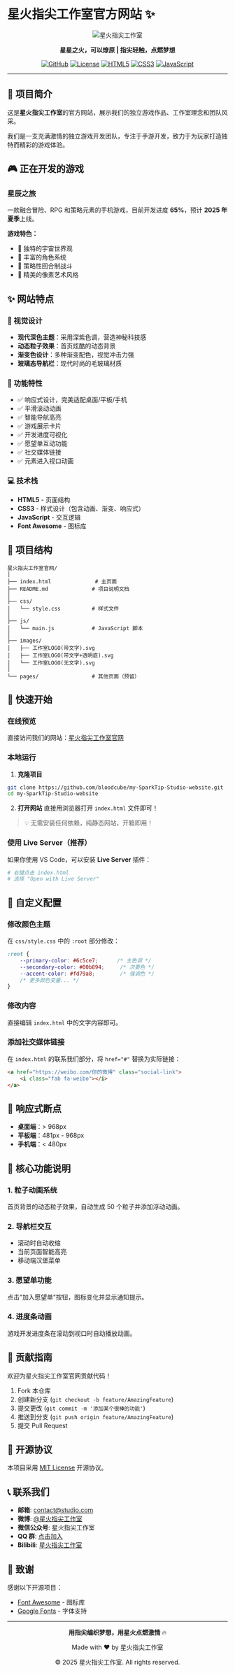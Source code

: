 # 星火指尖工作室官方网站 ✨

<div align="center">

![星火指尖工作室](images/工作室LOGO(带文字).svg)

**星星之火，可以燎原 | 指尖轻触，点燃梦想**

[![GitHub](https://img.shields.io/badge/GitHub-星火指尖工作室-blue?style=flat-square&logo=github)](https://github.com/bloodcube/my-SparkTip-Studio-website)
[![License](https://img.shields.io/badge/License-MIT-green?style=flat-square)](LICENSE)
[![HTML5](https://img.shields.io/badge/HTML5-E34F26?style=flat-square&logo=html5&logoColor=white)](https://developer.mozilla.org/zh-CN/docs/Web/HTML)
[![CSS3](https://img.shields.io/badge/CSS3-1572B6?style=flat-square&logo=css3&logoColor=white)](https://developer.mozilla.org/zh-CN/docs/Web/CSS)
[![JavaScript](https://img.shields.io/badge/JavaScript-F7DF1E?style=flat-square&logo=javascript&logoColor=black)](https://developer.mozilla.org/zh-CN/docs/Web/JavaScript)

</div>

---

## 📖 项目简介

这是**星火指尖工作室**的官方网站，展示我们的独立游戏作品、工作室理念和团队风采。

我们是一支充满激情的独立游戏开发团队，专注于手游开发，致力于为玩家打造独特而精彩的游戏体验。

## 🎮 正在开发的游戏

### 星辰之旅
一款融合冒险、RPG 和策略元素的手机游戏，目前开发进度 **65%**，预计 **2025 年夏季**上线。

**游戏特色：**
- 🌟 独特的宇宙世界观
- 👥 丰富的角色系统
- 🎯 策略性回合制战斗
- 🎨 精美的像素艺术风格

## ✨ 网站特点

### 🎨 视觉设计
- **现代深色主题**：采用深紫色调，营造神秘科技感
- **动态粒子效果**：首页炫酷的动态背景
- **渐变色设计**：多种渐变配色，视觉冲击力强
- **玻璃态导航栏**：现代时尚的毛玻璃材质

### 🚀 功能特性
- ✅ 响应式设计，完美适配桌面/平板/手机
- ✅ 平滑滚动动画
- ✅ 智能导航高亮
- ✅ 游戏展示卡片
- ✅ 开发进度可视化
- ✅ 愿望单互动功能
- ✅ 社交媒体链接
- ✅ 元素进入视口动画

### 💻 技术栈
- **HTML5** - 页面结构
- **CSS3** - 样式设计（包含动画、渐变、响应式）
- **JavaScript** - 交互逻辑
- **Font Awesome** - 图标库

## 📁 项目结构

```
星火指尖工作室官网/
│
├── index.html              # 主页面
├── README.md              # 项目说明文档
│
├── css/
│   └── style.css          # 样式文件
│
├── js/
│   └── main.js            # JavaScript 脚本
│
├── images/
│   ├── 工作室LOGO(带文字).svg
│   ├── 工作室LOGO(带文字+透明底).svg
│   └── 工作室LOGO(无文字).svg
│
└── pages/                 # 其他页面（预留）
```

## 🚀 快速开始

### 在线预览
直接访问我们的网站：[星火指尖工作室官网](#)

### 本地运行

1. **克隆项目**
```bash
git clone https://github.com/bloodcube/my-SparkTip-Studio-website.git
cd my-SparkTip-Studio-website
```

2. **打开网站**
直接用浏览器打开 `index.html` 文件即可！

> 💡 无需安装任何依赖，纯静态网站，开箱即用！

### 使用 Live Server（推荐）
如果你使用 VS Code，可以安装 **Live Server** 插件：
```bash
# 右键点击 index.html
# 选择 "Open with Live Server"
```

## 🎨 自定义配置

### 修改颜色主题
在 `css/style.css` 中的 `:root` 部分修改：
```css
:root {
    --primary-color: #6c5ce7;      /* 主色调 */
    --secondary-color: #00b894;     /* 次要色 */
    --accent-color: #fd79a8;        /* 强调色 */
    /* 更多颜色变量... */
}
```

### 修改内容
直接编辑 `index.html` 中的文字内容即可。

### 添加社交媒体链接
在 `index.html` 的联系我们部分，将 `href="#"` 替换为实际链接：
```html
<a href="https://weibo.com/你的微博" class="social-link">
    <i class="fab fa-weibo"></i>
</a>
```

## 📱 响应式断点

- **桌面端**：> 968px
- **平板端**：481px - 968px
- **手机端**：< 480px

## 🌟 核心功能说明

### 1. 粒子动画系统
首页背景的动态粒子效果，自动生成 50 个粒子并添加浮动动画。

### 2. 导航栏交互
- 滚动时自动收缩
- 当前页面智能高亮
- 移动端汉堡菜单

### 3. 愿望单功能
点击"加入愿望单"按钮，图标变化并显示通知提示。

### 4. 进度条动画
游戏开发进度条在滚动到视口时自动播放动画。

## 🤝 贡献指南

欢迎为星火指尖工作室官网贡献代码！

1. Fork 本仓库
2. 创建新分支 (`git checkout -b feature/AmazingFeature`)
3. 提交更改 (`git commit -m '添加某个很棒的功能'`)
4. 推送到分支 (`git push origin feature/AmazingFeature`)
5. 提交 Pull Request

## 📄 开源协议

本项目采用 [MIT License](LICENSE) 开源协议。

## 📞 联系我们

- **邮箱**: contact@studio.com
- **微博**: [@星火指尖工作室](#)
- **微信公众号**: 星火指尖工作室
- **QQ 群**: [点击加入](#)
- **Bilibili**: [星火指尖工作室](#)

## 💖 致谢

感谢以下开源项目：
- [Font Awesome](https://fontawesome.com/) - 图标库
- [Google Fonts](https://fonts.google.com/) - 字体支持

---

<div align="center">

**用指尖编织梦想，用星火点燃激情** 🔥

Made with ❤️ by 星火指尖工作室

© 2025 星火指尖工作室. All rights reserved.

</div>

